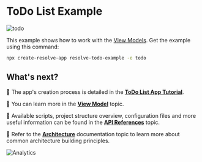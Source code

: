 # ToDo List Example

![todo](https://user-images.githubusercontent.com/19663260/41163516-88101fca-6b41-11e8-879a-ffa36d61602a.png)

This example shows how to work with the [View Models](https://github.com/reimagined/resolve/blob/master/docs/View%20Model.md). Get the example using this command:

```sh
npx create-resolve-app resolve-todo-example -e todo
```

## What's next?

📑 The app's creation process is detailed in the [**ToDo List App Tutorial**](https://github.com/reimagined/resolve/blob/master/docs/Tutorials/ToDo%20List%20App%20Tutorial.md).

📑 You can learn more in the [**View Model**](https://github.com/reimagined/resolve/blob/master/docs/View%20Model.md) topic.

📑 Available scripts, project structure overview, configuration files and more useful information can be found in the [**API References**](https://github.com/reimagined/resolve/blob/master/docs/API%20References.md) topic.

📑 Refer to the [**Architecture**](https://github.com/reimagined/resolve/blob/master/docs/Architecture.md) documentation topic to learn more about common architecture building principles.

![Analytics](https://ga-beacon.appspot.com/UA-118635726-1/examples-todo-readme?pixel)
